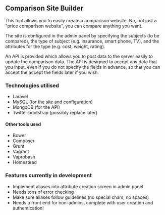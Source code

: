 ## Comparison Site Builder

This tool allows you to easily create a comparison website. No, not just a "price comparison website", you can compare anything you want.

 The site is configured in the admin panel by specifying the subjects (to be compared), the type of subject (e.g. insurance, smart phone, TV), and the attributes for the type (e.g. cost, weight, rating).

An API is provided which allows you to post data to the server easily to update the comparison data.
The API is designed to accept any data that you input, even if you do not specify the fields in advance, so that you can accept the accept the fields later if you wish.

### Technologies utilised

* Laravel
* MySQL (for the site and configuration)
* MongoDB (for the API)
* Twitter bootstrap (possibly replace later)

#### Other tools used

* Bower
* Composer
* Grunt
* Vagrant
* Vaprobash
* Homestead

### Features currently in development

* Implement aliases into attribute creation screen in admin panel
* Needs tons of error checking
* Make sure aliases follow guidelines (no special chars, no spaces)
* Needs a front end for non-admins, complete with user creation and authentication!